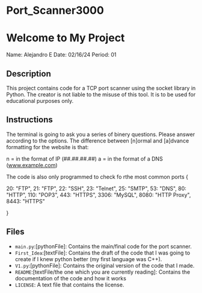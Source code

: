 # Port_Scanner3000

# Welcome to My Project
Name: Alejandro E
Date: 02/16/24
Period: 01

## Description
This project contains code for a TCP port scanner using the socket library in Python. The creator is not liable to the misuse of this tool. It is to be used for educational purposes only.

## Instructions
The terminal is going to ask you a series of binery questions. Please answer according to the options. The difference between [n]ormal and [a]dvance formatting for the website is that: 

  n = in the format of IP (##.##.##.##)
  a = in the format of a DNS (www.example.com)
  
The code is also only programmed to check fo rthe most common ports {

  20: "FTP", 
  21: "FTP", 
  22: "SSH", 
  23: "Telnet", 
  25: "SMTP", 
  53: "DNS", 
  80: "HTTP", 
  110: "POP3", 
  443: "HTTPS", 
  3306: "MySQL", 
  8080: "HTTP Proxy", 
  8443: "HTTPS"
  
  }

## Files
- `main.py`:[pythonFile]: Contains the main/final code for the port scanner.
- `First_Idea`:[textFile]: Contains the draft of the code that I was going to create if I knew python better (my first language was C++).
- `V1.py`:[pythonFile]: Contains the original version of the code that I made.
- `README`:[textFile/the one which you are currently reading]: Contains the documentation of the code and how it works
- `LICENSE`: A text file that contains the license.
